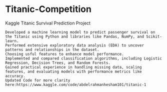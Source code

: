 # Titanic-Competition
Kaggle Titanic Survival Prediction Project

    Developed a machine learning model to predict passenger survival on the Titanic using Python and libraries like Pandas, NumPy, and Scikit-learn.
    Performed extensive exploratory data analysis (EDA) to uncover patterns and relationships in the dataset.
    Choosing usful features to enhance model performance.
    Implemented and compared classification algorithms, including Logistic Regression, Decision Trees, and Random Forests.
    Gained practical experience in handling missing data, scaling features, and evaluating models with performance metrics like accuracy.
    Updated Code for more clarity here:https://www.kaggle.com/code/abdelrahmanhesham101/titanic-1
